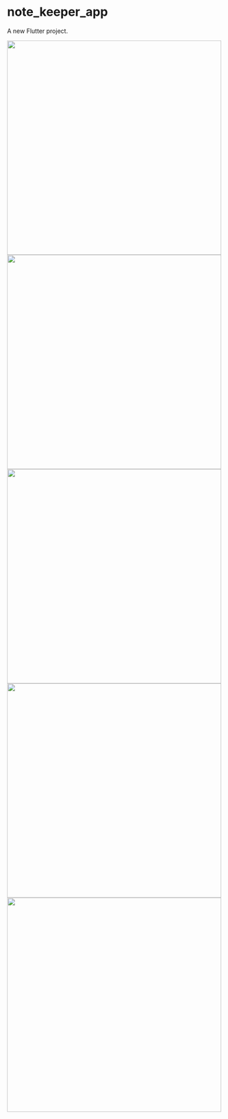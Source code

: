 # note_keeper_app

A new Flutter project.


<img src="https://user-images.githubusercontent.com/111499619/202182780-75fc7c1b-b8be-4e47-8711-c4df68688aba.png" style=" height:500px; " data-target="animated-image.originalImage"> 
<img src="https://user-images.githubusercontent.com/111499619/202647812-a21e92de-a6d7-488d-9f2a-a94a70d7331e.png" style=" height:500px; " data-target="animated-image.originalImage"> 

<img src="https://user-images.githubusercontent.com/111499619/202647863-258da834-b023-4c69-bff1-db000200dac1.png" style=" height:500px; " data-target="animated-image.originalImage"> 

<img src="https://user-images.githubusercontent.com/111499619/202647980-facc4cb7-fe53-4bb1-b1a6-d4b4e1d1dad8.png" style=" height:500px; " data-target="animated-image.originalImage"> 
<img src="https://user-images.githubusercontent.com/111499619/202182874-c1978743-d47c-46a3-91ae-78dc77fd37a1.png" style=" height:500px; " data-target="animated-image.originalImage"> 
